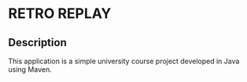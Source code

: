 # RETRO REPLAY

## Description

This application is a simple university course project developed in Java using Maven.
